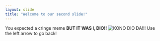 ```yaml
---
layout: slide
title: "Welcome to our second slide!"
---
```

You expected a cringe meme **BUT IT WAS I, DIO!!** ![**KONO DIO DA!!!**](https://i.imgflip.com/13snzs.jpg)
Use the left arrow to go back!
